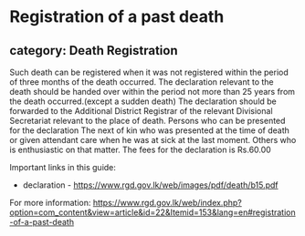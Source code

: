 # Registration of a past death
## category: Death Registration

Such death can be registered when it was not registered within the period of three months of the death occurred.
The declaration relevant to the death should be handed over within the period not more than 25 years from the death occurred.(except a sudden death)
The declaration should be forwarded to the Additional District Registrar of the relevant Divisional Secretariat relevant to the place of death.
Persons who can be presented for the declaration
The next of kin who was presented at the time of death or given attendant care when he was at sick at the last moment.
Others who is enthusiastic on that matter.
The fees for the declaration is Rs.60.00

Important links in this guide:
- declaration - https://www.rgd.gov.lk/web/images/pdf/death/b15.pdf


For more information: https://www.rgd.gov.lk/web/index.php?option=com_content&view=article&id=22&Itemid=153&lang=en#registration-of-a-past-death
